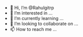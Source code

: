 - 👋 Hi, I’m @Rahulgitrp
- 👀 I’m interested in ...
- 🌱 I’m currently learning ...
- 💞️ I’m looking to collaborate on ...
- 📫 How to reach me ...

<!---
Rahulgitrp/Rahulgitrp is a ✨ special ✨ repository because its `README.md` (this file) appears on your GitHub profile.
You can click the Preview link to take a look at your changes.
--->
